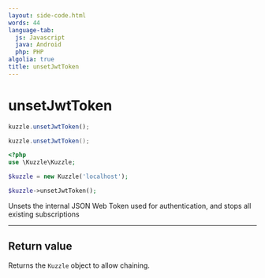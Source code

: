 ```yaml
---
layout: side-code.html
words: 44
language-tab:
  js: Javascript
  java: Android
  php: PHP
algolia: true
title: unsetJwtToken
---
```


# unsetJwtToken

```js
kuzzle.unsetJwtToken();
```

```java
kuzzle.unsetJwtToken();
```

```php
<?php
use \Kuzzle\Kuzzle;

$kuzzle = new Kuzzle('localhost');

$kuzzle->unsetJwtToken();
```

Unsets the internal JSON Web Token used for authentication, and stops all existing subscriptions

---

## Return value

Returns the `Kuzzle` object to allow chaining.
